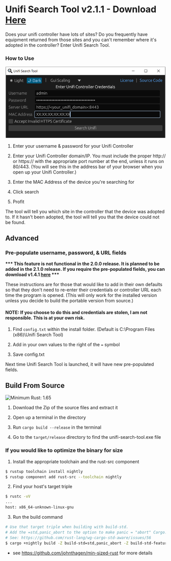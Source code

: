 # Unifi Search Tool v2.1.1 - Download [Here](https://github.com/Crypto-Spartan/unifi-search-tool/releases/latest)

Does your unifi controller have lots of sites? Do you frequently have equipment returned from those sites and you can't remember where it's adopted in the controller? Enter Unifi Search Tool.

### How to Use

![examplev2](https://raw.githubusercontent.com/Crypto-Spartan/unifi-search-tool/main/screenshots/examplev2.png "examplev2")

1. Enter your username & password for your Unifi Controller

2. Enter your Unifi Controller domain/IP. You must include the proper http:// or https:// with the appropriate port number at the end, unless it runs on 80/443. (You will see this in the address bar of your browser when you open up your Unifi Controller.)

3. Enter the MAC Address of the device you're searching for

4. Click search

5. Profit

The tool will tell you which site in the controller that the device was adopted to. If it hasn't been adopted, the tool will tell you that the device could not be found.

## **Advanced**

### Pre-populate username, password, & URL fields

**\*\*\* This feature is not functional in the 2.0.0 release. It is planned to be added in the 2.1.0 release. If you require the pre-populated fields, you can download v1.4.1 [here](https://github.com/Crypto-Spartan/unifi-search-tool/releases/tag/1.4.1) \*\*\***

These instructions are for those that would like to add in their own defaults so that they don't need to re-enter their credentials or controller URL each time the program is opened. (This will only work for the installed version unless you decide to build the portable version from source.)

#### NOTE: If you choose to do this and credentials are stolen, I am not responsible. This is at your own risk.

1. Find `config.txt` within the install folder. (Default is C:\Program Files (x86)\Unifi Search Tool)

2. Add in your own values to the right of the `=` symbol

3. Save config.txt

Next time Unifi Search Tool is launched, it will have new pre-populated fields.

## Build From Source

![Minimum Rust: 1.65](https://img.shields.io/badge/Minimum%20Rust%20Version-1.65-brightgreen.svg)

1. Download the Zip of the source files and extract it

2. Open up a terminal in the directory

3. Run `cargo build --release` in the terminal

4. Go to the `target/release` directory to find the unifi-search-tool.exe file

### If you would like to optimize the binary for size

1. Install the appropriate toolchain and the rust-src component
```bash
$ rustup toolchain install nightly
$ rustup component add rust-src --toolchain nightly
```
2. Find your host's target triple
```bash 
$ rustc -vV
...
host: x86_64-unknown-linux-gnu
```
3. Run the build command
```bash
# Use that target triple when building with build-std.
# Add the =std,panic_abort to the option to make panic = "abort" Cargo.toml option work.
# See: https://github.com/rust-lang/wg-cargo-std-aware/issues/56
$ cargo +nightly build -Z build-std=std,panic_abort -Z build-std-features=panic_immediate_abort --target x86_64-unknown-linux-gnu --release
```

- see <https://github.com/johnthagen/min-sized-rust> for more details
